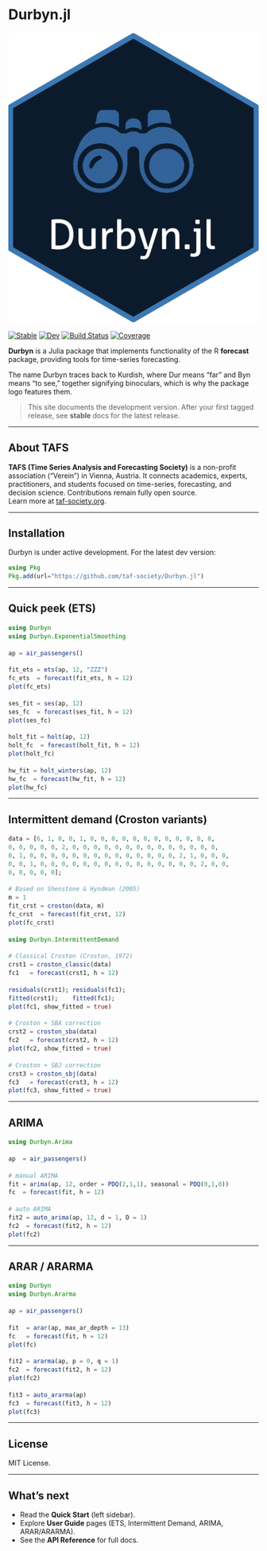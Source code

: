 # Durbyn.jl

![Durbyn.jl logo](assets/logo.png)

[![Stable](https://img.shields.io/badge/docs-stable-blue.svg)](https://taf-society.github.io/Durbyn.jl/stable/) [![Dev](https://img.shields.io/badge/docs-dev-blue.svg)](https://taf-society.github.io/Durbyn.jl/dev/) [![Build Status](https://github.com/taf-society/Durbyn.jl/actions/workflows/CI.yml/badge.svg?branch=main)](https://github.com/taf-society/Durbyn.jl/actions/workflows/CI.yml?query=branch%3Amain) [![Coverage](https://codecov.io/gh/taf-society/Durbyn.jl/branch/main/graph/badge.svg)](https://codecov.io/gh/taf-society/Durbyn.jl)

**Durbyn** is a Julia package that implements functionality of the R **forecast** package, providing tools for time-series forecasting.

The name Durbyn traces back to Kurdish, where Dur means “far” and Byn means “to see,” together signifying binoculars, which is why the package logo features them.

> This site documents the development version. After your first tagged release, see **stable** docs for the latest release.

---

## About TAFS

**TAFS (Time Series Analysis and Forecasting Society)** is a non-profit association (“Verein”) in Vienna, Austria. It connects academics, experts, practitioners, and students focused on time-series, forecasting, and decision science. Contributions remain fully open source.  
Learn more at [taf-society.org](https://taf-society.org/).

---

## Installation

Durbyn is under active development. For the latest dev version:

```julia
using Pkg
Pkg.add(url="https://github.com/taf-society/Durbyn.jl")
```

---

## Quick peek (ETS)

```julia
using Durbyn
using Durbyn.ExponentialSmoothing

ap = air_passengers()

fit_ets = ets(ap, 12, "ZZZ")
fc_ets  = forecast(fit_ets, h = 12)
plot(fc_ets)

ses_fit = ses(ap, 12)
ses_fc  = forecast(ses_fit, h = 12)
plot(ses_fc)

holt_fit = holt(ap, 12)
holt_fc  = forecast(holt_fit, h = 12)
plot(holt_fc)

hw_fit = holt_winters(ap, 12)
hw_fc  = forecast(hw_fit, h = 12)
plot(hw_fc)
```

---

## Intermittent demand (Croston variants)

```julia
data = [6, 1, 0, 0, 1, 0, 0, 0, 0, 0, 0, 0, 0, 0, 0, 0, 0,
0, 0, 0, 0, 0, 2, 0, 0, 0, 0, 0, 0, 0, 0, 0, 0, 0, 0, 0, 0,
0, 1, 0, 0, 0, 0, 0, 0, 0, 0, 0, 0, 0, 0, 0, 0, 2, 1, 0, 0, 0,
0, 0, 1, 0, 0, 0, 0, 0, 0, 0, 0, 0, 0, 0, 0, 0, 0, 0, 2, 0, 0, 
0, 0, 0, 0, 0];

# Based on Shenstone & Hyndman (2005)
m = 1
fit_crst = croston(data, m)
fc_crst  = forecast(fit_crst, 12)
plot(fc_crst)

using Durbyn.IntermittentDemand

# Classical Croston (Croston, 1972)
crst1 = croston_classic(data)
fc1   = forecast(crst1, h = 12)

residuals(crst1); residuals(fc1);
fitted(crst1);    fitted(fc1);
plot(fc1, show_fitted = true)

# Croston + SBA correction
crst2 = croston_sba(data)
fc2   = forecast(crst2, h = 12)
plot(fc2, show_fitted = true)

# Croston + SBJ correction
crst3 = croston_sbj(data)
fc3   = forecast(crst3, h = 12)
plot(fc3, show_fitted = true)
```

---

## ARIMA

```julia
using Durbyn.Arima

ap  = air_passengers()

# manual ARIMA
fit = arima(ap, 12, order = PDQ(2,1,1), seasonal = PDQ(0,1,0))
fc  = forecast(fit, h = 12)

# auto ARIMA
fit2 = auto_arima(ap, 12, d = 1, D = 1)
fc2  = forecast(fit2, h = 12)
plot(fc2)
```

---

## ARAR / ARARMA

```julia
using Durbyn
using Durbyn.Ararma

ap = air_passengers()

fit  = arar(ap, max_ar_depth = 13)
fc   = forecast(fit, h = 12)
plot(fc)

fit2 = ararma(ap, p = 0, q = 1)
fc2  = forecast(fit2, h = 12)
plot(fc2)

fit3 = auto_ararma(ap)
fc3  = forecast(fit3, h = 12)
plot(fc3)
```

---

## License

MIT License.

---

## What’s next

- Read the **Quick Start** (left sidebar).
- Explore **User Guide** pages (ETS, Intermittent Demand, ARIMA, ARAR/ARARMA).
- See the **API Reference** for full docs.
